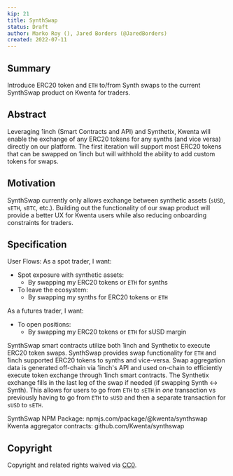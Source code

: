 ```yaml
---
kip: 21
title: SynthSwap
status: Draft
author: Marko Roy (), Jared Borders (@JaredBorders)
created: 2022-07-11
---
```


## Summary

Introduce ERC20 token and `ETH` to/from Synth swaps to the current SynthSwap product on Kwenta for traders.

## Abstract

Leveraging 1inch (Smart Contracts and API) and Synthetix, Kwenta will enable the exchange of any ERC20 tokens for any synths (and vice versa) directly on our platform. The first iteration will support most ERC20 tokens that can be swapped on 1inch but will withhold the ability to add custom tokens for swaps.

## Motivation

SynthSwap currently only allows exchange between synthetic assets (`sUSD`, `sETH`, `sBTC`, etc.). Building out the functionality of our swap product will provide a better UX for Kwenta users while also reducing onboarding constraints for traders.

## Specification

User Flows:
As a spot trader, I want:
* Spot exposure with synthetic assets:
  * By swapping my ERC20 tokens or `ETH` for synths
* To leave the ecosystem:
  * By swapping my synths for ERC20 tokens or `ETH`

As a futures trader, I want:
* To open positions:
  * By swapping my ERC20 tokens or `ETH` for sUSD margin

SynthSwap smart contracts utilize both 1inch and Synthetix to execute ERC20 token swaps. SynthSwap provides swap functionality for `ETH` and 1inch supported ERC20 tokens to synths and vice-versa. Swap aggregation data is generated off-chain via 1inch's API and used on-chain to efficiently execute token exchange through 1inch smart contracts. The Synthetix exchange fills in the last leg of the swap if needed (if swapping Synth <-> Synth). This allows for users to go from `ETH` to `sETH` in *one* transaction vs previously having to go from `ETH` to `sUSD` and then a separate transaction for `sUSD` to `sETH`.

SynthSwap NPM Package: npmjs.com/package/@kwenta/synthswap
Kwenta aggregator contracts: github.com/Kwenta/synthswap

## Copyright
Copyright and related rights waived via [CC0](https://creativecommons.org/publicdomain/zero/1.0/).
